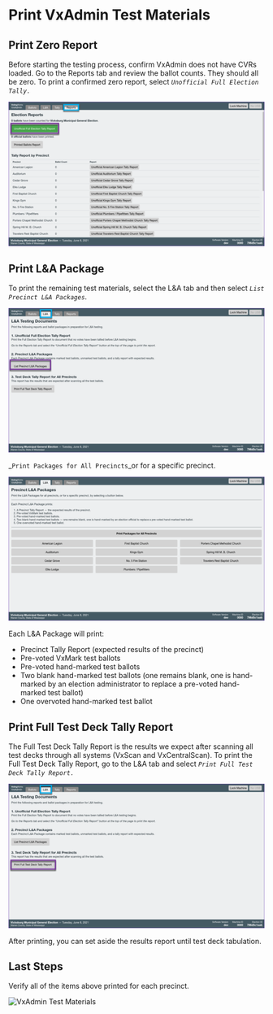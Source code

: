 # Print VxAdmin Test Materials

## Print Zero Report

Before starting the testing process, confirm VxAdmin does not have CVRs loaded. Go to the Reports tab and review the ballot counts. They should all be zero. To print a confirmed zero report, select _`Unofficial Full Election Tally.`_

![](<../.gitbook/assets/image (233).png>)

## Print L\&A Package

To print the remaining test materials, select the L\&A tab and then select _`List Precinct L&A Packages`_.

![](<../.gitbook/assets/image (219).png>)

_`Print Packages for All Precincts`_or for a specific precinct.

![](<../.gitbook/assets/image (228).png>)

Each L\&A Package will print:

* Precinct Tally Report (expected results of the precinct)
* Pre-voted VxMark test ballots
* Pre-voted hand-marked test ballots
* Two blank hand-marked test ballots (one remains blank, one is hand-marked by an election administrator to replace a pre-voted hand-marked test ballot)
* One overvoted hand-marked test ballot

## Print Full Test Deck Tally Report

The Full Test Deck Tally Report is the results we expect after scanning all test decks through all systems (VxScan and VxCentralScan). To print the Full Test Deck Tally Report, go to the L\&A tab and  select _`Print Full Test Deck Tally Report.`_

![](<../.gitbook/assets/image (226).png>)

After printing, you can set aside the results report until test deck tabulation.

## Last Steps

Verify all of the items above printed for each precinct.

![VxAdmin Test Materials](../.gitbook/assets/la\_materials6.jpg)

